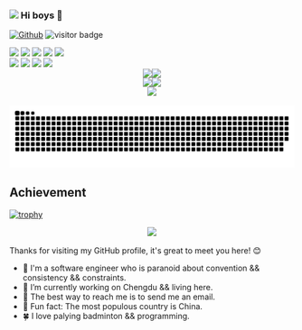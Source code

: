 
### <img src="https://emojis.slackmojis.com/emojis/images/1531849430/4246/blob-sunglasses.gif?1531849430" width="30"/> Hi boys 👋

[![Github](https://img.shields.io/github/followers/zjzjzjzj1874?label=Follow&style=social)](https://github.com/zjzjzjzj1874)
<img src="https://visitor-badge.laobi.icu/badge?page_id=zjzjzjzj1874.zjzjzjzj1874" alt="visitor badge"/>


<div >
  <img src="https://img.shields.io/badge/-Go-f6da1c?style=flat&logo=Go&logoColor=white">
  <img src="https://img.shields.io/badge/-Shell-3C873A?style=flat&logo=Shell&logoColor=white">
  <img src="https://img.shields.io/badge/-Kubernetes-00b4ce?style=flat&logo=Kubernetes&logoColor=white">
  <img src="https://img.shields.io/badge/-Elasticsearch-2b6dbf?style=flat&logo=Elasticsearch&logoColor=white">
  <img src="https://img.shields.io/badge/-Prometheus-46b882?style=flat&logo=Prometheus&logoColor=white">
</div>
<div >
  <img src="https://img.shields.io/badge/-Git-ee462c?style=flat&logo=git&logoColor=white">
  <img src="https://img.shields.io/badge/-Github-black?style=flat&logo=github">
  <img src="https://img.shields.io/badge/-Webpack-%232C3A42?style=flat-square&logo=webpack">
  <img src="https://img.shields.io/badge/-Jenkins-%234B32C3?style=flat-square&logo=Jenkins">
</div>

[//]: # (访问数据统计)
[//]: # (#### <div align="center">![]&#40;https://komarev.com/ghpvc/?username=zjzjzjzj1874&label=views-count&#41;</div>)

[//]: # ()
[//]: # (![visitors]&#40;https://visitor-badge.laobi.icu/badge?page_id=zjzjzjzj1874.profile&style=flat&#41;)

[//]: # (<div align="center"><img src="https://profile-counter.glitch.me/zjzjzjzj1874/count.svg"/></div>)

[//]: # (语言统计)
[//]: # (<div align="left">)
[//]: # (    <img src="https://github-readme-stats.vercel.app/api/top-langs?username=zjzjzjzj1874&show_icons=true&theme=tokyonight" />)
[//]: # (</div>)

<div style="display: flex; justify-content: center;">
    <img src="https://github-readme-stats.vercel.app/api/top-langs?username=zjzjzjzj1874&show_icons=true&theme=tokyonight" />
    <img src="https://stats.justsong.cn/api/leetcode?username=zjzjzjzj1874&cn=true" />
</div>

[//]: # (添加仓库统计数据)
<div style="display: flex; justify-content: center;">
    <img src="https://github-readme-stats.vercel.app/api?username=zjzjzjzj1874&show_icons=true&theme=tokyonight" />
    <img src="https://github-readme-streak-stats.herokuapp.com/?user=zjzjzjzj1874&show_icons=true&theme=tokyonight" />
</div>

[//]: # (Github活动统计图)
<div align="center">
    <img src="https://github-readme-activity-graph.vercel.app/graph?username=zjzjzjzj1874&show_icons=true&theme=xcode" />
</div>


![github contribution grid snake animation](./assets/github-contribution-grid-snake.svg)

## Achievement

[//]: # ([![trophy]&#40;https://github-profile-trophy.vercel.app/?username=zjzjzjzj1874&#41;]&#40;https://github.com/ryo-ma/github-profile-trophy&#41;)
[![trophy](https://github-profile-trophy.vercel.app/?username=ryo-ma&theme=dracula)](https://github.com/ryo-ma/github-profile-trophy)


<div align="center"><img src="https://readme-typing-svg.herokuapp.com/?lines=欢迎来到我的世界!&center=true&font=Roboto&size=27" /></div>


Thanks for visiting my GitHub profile, it's great to meet you here! 😊

- :telescope: I'm a software engineer who is paranoid about convention && consistency && constraints.
- :ferris_wheel: I’m currently working on Chengdu && living here.
- :love_letter: The best way to reach me is to send me an email.
- :wedding: Fun fact: The most populous country is China.
- :four_leaf_clover: I love palying badminton && programming.


<!--
**zjzjzjzj1874/zjzjzjzj1874** is a ✨ _special_ ✨ repository because its `README.md` (this file) appears on your GitHub profile.

Here are some ideas to get you started:

- 🔭 I’m currently working on ...
- 🌱 I’m currently learning ...
- 👯 I’m looking to collaborate on ...
- 🤔 I’m looking for help with ...
- 💬 Ask me about ...
- 📫 How to reach me: ...
- 😄 Pronouns: ...
- ⚡ Fun fact: ...
-->
